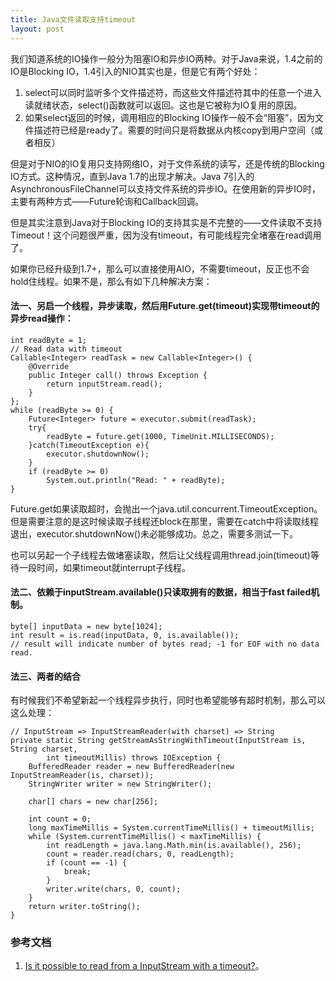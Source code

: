 ```yaml
---
title: Java文件读取支持timeout
layout: post
---
```


我们知道系统的IO操作一般分为阻塞IO和异步IO两种。对于Java来说，1.4之前的IO是Blocking IO，1.4引入的NIO其实也是，但是它有两个好处：
1. select可以同时监听多个文件描述符，而这些文件描述符其中的任意一个进入读就绪状态，select()函数就可以返回。这也是它被称为IO复用的原因。
2. 如果select返回的时候，调用相应的Blocking IO操作一般不会“阻塞”，因为文件描述符已经是ready了。需要的时间只是将数据从内核copy到用户空间（或者相反）

但是对于NIO的IO复用只支持网络IO，对于文件系统的读写，还是传统的Blocking IO方式。这种情况，直到Java 1.7的出现才解决。Java 7引入的AsynchronousFileChannel可以支持文件系统的异步IO。在使用新的异步IO时，主要有两种方式——Future轮询和Callback回调。

但是其实注意到Java对于Blocking IO的支持其实是不完整的——文件读取不支持Timeout！这个问题很严重，因为没有timeout，有可能线程完全堵塞在read调用了。

如果你已经升级到1.7+，那么可以直接使用AIO，不需要timeout，反正也不会hold住线程。如果不是，那么有如下几种解决方案：

#### 法一、另启一个线程，异步读取，然后用Future.get(timeout)实现带timeout的异步read操作：

	int readByte = 1;
    // Read data with timeout
    Callable<Integer> readTask = new Callable<Integer>() {
        @Override
        public Integer call() throws Exception {
            return inputStream.read();
        }
    };
    while (readByte >= 0) {
        Future<Integer> future = executor.submit(readTask);
        try{
        	readByte = future.get(1000, TimeUnit.MILLISECONDS);
        }catch(TimeoutException e){
        	executor.shutdownNow(); 
        }
        if (readByte >= 0)
            System.out.println("Read: " + readByte);
    }


Future.get如果读取超时，会抛出一个java.util.concurrent.TimeoutException。但是需要注意的是这时候读取子线程还block在那里，需要在catch中将读取线程退出，executor.shutdownNow()未必能够成功。总之，需要多测试一下。

也可以另起一个子线程去做堵塞读取，然后让父线程调用thread.join(timeout)等待一段时间，如果timeout就interrupt子线程。

#### 法二、依赖于inputStream.available()只读取拥有的数据，相当于fast failed机制。

	byte[] inputData = new byte[1024];
    int result = is.read(inputData, 0, is.available());  
    // result will indicate number of bytes read; -1 for EOF with no data read.


#### 法三、两者的结合

有时候我们不希望新起一个线程异步执行，同时也希望能够有超时机制，那么可以这么处理：

	// InputStream => InputStreamReader(with charset) => String
	private static String getStreamAsStringWithTimeout(InputStream is, String charset,
			int timeoutMillis) throws IOException {
		BufferedReader reader = new BufferedReader(new InputStreamReader(is, charset));
		StringWriter writer = new StringWriter();

		char[] chars = new char[256];

		int count = 0;
		long maxTimeMillis = System.currentTimeMillis() + timeoutMillis;
		while (System.currentTimeMillis() < maxTimeMillis) {
			int readLength = java.lang.Math.min(is.available(), 256);
			count = reader.read(chars, 0, readLength);
			if (count == -1) {
				break;
			}
			writer.write(chars, 0, count);
		}
		return writer.toString();
	}


### 参考文档

1. [Is it possible to read from a InputStream with a timeout?](http://stackoverflow.com/questions/804951/is-it-possible-to-read-from-a-inputstream-with-a-timeout)。
